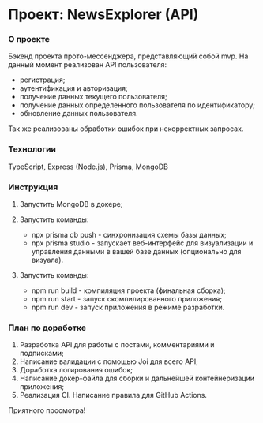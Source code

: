 # Проект: NewsExplorer (API)

### О проекте

Бэкенд проекта прото-мессенджера, представляющий собой mvp. На данный момент реализован API пользователя:

- регистрация;
- аутентификация и авторизация;
- получение данных текущего пользователя;
- получение данных определенного пользователя по идентификатору;
- обновление данных пользователя.

Так же реализованы обработки ошибок при некорректных запросах.

### Технологии

TypeScript, Express (Node.js), Prisma, MongoDB

### Инструкция

1. Запустить MongoDB в докере;
2. Запустить команды:


    - npx prisma db push - синхронизация схемы базы данных;
    - npx prisma studio - запускает веб-интерфейс для визуализации и управления данными в вашей базе данных (опционально для визуала).

3. Запустить команды:


    - npm run build - компиляция проекта (финальная сборка);
    - npm run start - запуск скомпилированного приложения;
    - npm run dev - запуск приложения в режиме разработки.

### План по доработке

1. Разработка API для работы с постами, комментариями и подписками;
2. Написание валидации с помощью Joi для всего API;
3. Доработка логирования ошибок;
4. Написание докер-файла для сборки и дальнейшей контейнеризации приложения;
5. Реализация CI. Написание правила для GitHub Actions.

Приятного просмотра!
